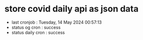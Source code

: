 # store covid daily api as json data

- last cronjob : Tuesday, 14 May 2024 00:57:13
- status og cron : success
- status daily cron : success
      
      